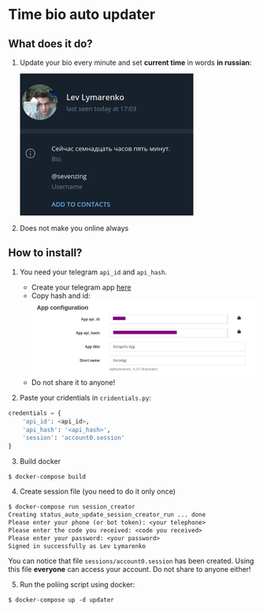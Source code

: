 Time bio auto updater
===

## What does it do?
1. Update your bio every minute and set **current time** in words **in russian**:

    ![](media/example.png)


2. Does not make you online always

## How to install?

1. You need your telegram `api_id` and `api_hash`. 
    
    + Create your telegram app [here](https://my.telegram.org/apps)
    + Copy hash and id: 
    ![](media/my_telegram.png)
    + Do not share it to anyone!

2. Paste your cridentials in `cridentials.py`:
```python
credentials = {    
    'api_id': <api_id>,
    'api_hash': '<api_hash>',
    'session': 'account0.session'   
}
```
3. Build docker

```console
$ docker-compose build
```

4. Create session file (you need to do it only once)
```console
$ docker-compose run session_creator
Creating status_auto_update_session_creator_run ... done
Please enter your phone (or bot token): <your telephone>
Please enter the code you received: <code you received>
Please enter your password: <your password>
Signed in successfully as Lev Lymarenko
```

You can notice that file `sessions/account0.session` has been created. Using this file **everyone** can access your account. Do not share to anyone either!

5. Run the poliing script using docker:

```console
$ docker-compose up -d updater
```
